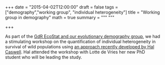 +++
date = "2015-04-02T12:00:00"
draft = false
tags = ["demography","working group", "individual heterogeneity"]
title = "Working group in demography"
math = true
summary = """
"""

+++
 
As part of the <a href="https://sites.google.com/site/gdrecostat/themes" target="_blank">GdR 
EcoStat and our evolutionary demography group</a>, we had a stimulating workshop on the 
quantification of individual heterogeneity in survival of wild populations 
using <a href="http://www.demographic-research.org/volumes/vol31/19/" target="_blank">an 
approach recently developed by Hal Caswell</a>. Hal attended the workshop with Lotte de 
Vries her new PhD student who will be leading the study.

